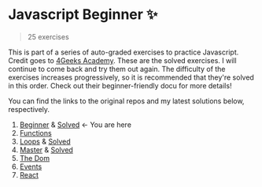 # Javascript Beginner :sparkles:
> 25 exercises

This is part of a series of auto-graded exercises to practice Javascript. Credit goes to <a href="https://github.com/4GeeksAcademy">4Geeks Academy</a>. These are the solved exercises. I will continue to come back and try them out again. The difficulty of the exercises increases progressively, so it is recommended that they're solved in this order. Check out their beginner-friendly docu for more details!

You can find the links to the original repos and my latest solutions below, respectively.


<ol>
  <li><a target="_blank" href="https://github.com/4GeeksAcademy/javascript-beginner-exercises-tutorial">Beginner</a> & <a target="_blank" href="https://github.com/RMjeess/javascript-beginner-exercises">Solved</a> ← You are here</li>
  <li><a target="_blank" href="https://github.com/4GeeksAcademy/javascript-functions-exercises-tutorial">Functions</a></li>
  <li><a target="_blank" href="https://github.com/4GeeksAcademy/javascript-arrays-exercises-tutorial">Loops</a> & <a target="_blank" href="https://github.com/RMjeess/javascript-loops-exercises">Solved</a></li>
  <li><a target="_blank" href="https://github.com/4GeeksAcademy/master-javascript-programming-exercises">Master</a> & <a target="_blank" href="https://github.com/RMjeess/javascript-master-exercises">Solved</a></li>
  <li><a target="_blank" href="https://github.com/4GeeksAcademy/javascript-dom-tutorial-exercises">The Dom</a></li>
  <li><a target="_blank" href="https://github.com/4GeeksAcademy/javascript-events-tutorial-exercises">Events</a></li>
  <li><a target="_blank" href="https://github.com/4GeeksAcademy/react-tutorial-exercises">React</a></li>
</ol>
